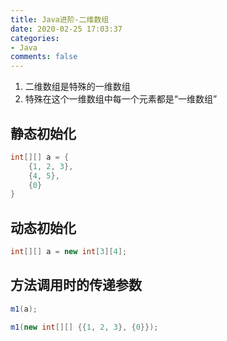 ```yaml
---
title: Java进阶-二维数组
date: 2020-02-25 17:03:37
categories:
- Java
comments: false
---
```


1. 二维数组是特殊的一维数组
2. 特殊在这个一维数组中每一个元素都是“一维数组”
<!-- more -->



## 静态初始化

```java
int[][] a = {
    {1, 2, 3},
    {4, 5},
    {0}
}
```



## 动态初始化

```java
int[][] a = new int[3][4];
```



## 方法调用时的传递参数

```java
m1(a);

m1(new int[][] {{1, 2, 3}, {0}});
```

